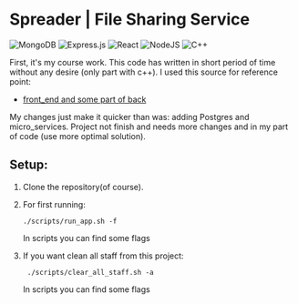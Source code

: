 # Spreader | File Sharing Service

![MongoDB](https://img.shields.io/badge/postgres-%234ea94b.svg?style=for-the-badge&logo=postgres&logoColor=white)
![Express.js](https://img.shields.io/badge/express.js-%23404d59.svg?style=for-the-badge&logo=express&logoColor=%2361DAFB)
![React](https://img.shields.io/badge/react-%2320232a.svg?style=for-the-badge&logo=react&logoColor=%2361DAFB)
![NodeJS](https://img.shields.io/badge/node.js-6DA55F?style=for-the-badge&logo=node.js&logoColor=white)
![C++](https://img.shields.io/badge/c++17-%2320232a.svg?style=for-the-badge&logo=cpp&logoColor=%2361DAF)

First, it's my course work. This code has written in short period of time without any desire (only part with c++).
I used this source for reference point:
- [front_end and some part of back](https://github.com/iamakkkhil/eShare)

My changes just make it quicker than was: adding Postgres and micro_services. Project not finish and needs more changes and in my part of code (use more optimal solution).

## Setup:

1.  Clone the repository(of course).
2.  For first running:
    
        ./scripts/run_app.sh -f
    
    In scripts you can find some flags

3. If you want clean all staff from this project:

        ./scripts/clear_all_staff.sh -a

    In scripts you can find some flags
